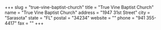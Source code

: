 +++
slug = "true-vine-baptist-church"
title = "True Vine Baptist Church"
name = "True Vine Baptist Church"
address = "1947 31st Street"
city = "Sarasota"
state = "FL"
postal = "34234"
website = ""
phone = "941 355-4417"
fax = ""
+++
